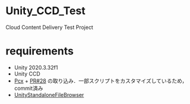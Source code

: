 # Unity_CCD_Test
Cloud Content Delivery Test Project

# requirements
* Unity 2020.3.32f1
* Unity CCD
* [Pcx](https://github.com/keijiro/Pcx) + [PR#28](https://github.com/keijiro/Pcx/pull/28) の取り込み．一部スクリプトをカスタマイズしているため，commit済み
* [UnityStandaloneFileBrowser](https://github.com/gkngkc/UnityStandaloneFileBrowser)
